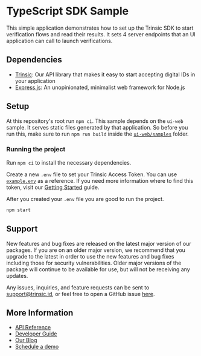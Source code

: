# TypeScript SDK Sample

This simple application demonstrates how to set up the Trinsic SDK to start verification flows and read their results. It sets 4 server endpoints that an UI application can call
to launch verifications.

## Dependencies

- [Trinsic](https://trinsic.id): Our API library that makes it easy to start accepting digital IDs in your application
- [Express.js](https://expressjs.com/): An unopinionated, minimalist web framework for Node.js

## Setup

At this repository's root run `npm ci`. This sample depends on the `ui-web` sample. It serves static files generated by that application. So before you run this, make sure to run `npm run build` inside the
[`ui-web/samples`](../../ui-web/samples/) folder.

### Running the project

Run `npm ci` to install the necessary dependencies.

Create a new `.env` file to set your Trinsic Access Token. You can use [`example.env`](./example.env) as a reference. If you need more information where to find this token, visit our [Getting Started](https://connect.docs.trinsic.id/docs/getting-started-with-trinsic-connect) guide.

After you created your `.env` file you are good to run the project.

```sh
npm start
```

## Support

New features and bug fixes are released on the latest major version of our packages. If you are on an older major version, we recommend that you upgrade to the latest in order to use the new features and bug fixes including those for security vulnerabilities. Older major versions of the package will continue to be available for use, but will not be receiving any updates.

Any issues, inquiries, and feature requests can be sent to [support@trinsic.id](mailto:support@trinsic.id), or feel free to open a GitHub issue [here](https://github.com/trinsic-id/sdk/issues).

## More Information

- [API Reference](https://connect.docs.trinsic.id/reference)
- [Developer Guide](https://github.com/stripe/stripe-node/wiki/Passing-Options)
- [Our Blog](https://trinsic.id/blog/)
- [Schedule a demo](https://trinsic.id/contact/)
